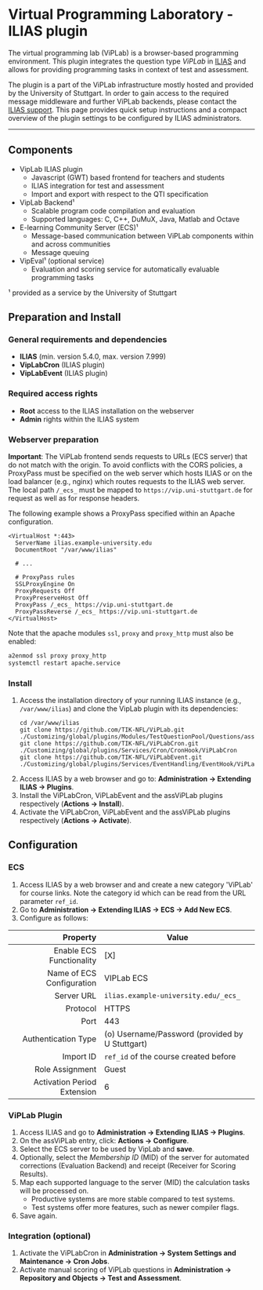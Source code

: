 # Virtual Programming Laboratory - ILIAS plugin

The virtual programming lab (ViPLab) is a browser-based programming environment.
This plugin integrates the question type _ViPLab_ in [ILIAS](https://www.ilias.de/) and allows for providing
programming tasks in context of test and assessment.

The plugin is a part of the ViPLab infrastructure mostly hosted and provided by the University of Stuttgart.
In order to gain access to the required message middleware and further ViPLab backends, please contact
the [ILIAS support](mailto:ilias-support@tik.uni-stuttgart.de).
This page provides quick setup instructions and a compact overview of the plugin settings to be configured by
ILIAS administrators.

---

## Components

- VipLab ILIAS plugin
    - Javascript (GWT) based frontend for teachers and students
    - ILIAS integration for test and assessment
    - Import and export with respect to the QTI specification
- VipLab Backend¹
    - Scalable program code compilation and evaluation
    - Supported languages: C, C++, DuMuX, Java, Matlab and Octave
- E-learning Community Server (ECS)¹
    - Message-based communication between ViPLab components within and across communities
    - Message queuing
- VipEval¹  (optional service)
    - Evaluation and scoring service for automatically evaluable programming tasks

¹ provided as a service by the University of Stuttgart

## Preparation and Install

### General requirements and dependencies
- **ILIAS** (min. version 5.4.0,  max. version 7.999)
- **VipLabCron**  (ILIAS plugin)
- **VipLabEvent**  (ILIAS plugin)

### Required access rights
- **Root**  access to the ILIAS installation on the webserver
- **Admin**  rights within the ILIAS system

### Webserver preparation
**Important**:  The ViPLab frontend sends requests to URLs (ECS server) that do not match with the origin. To avoid conflicts with the CORS policies, a ProxyPass must be specified on the web server which hosts ILIAS or on the load balancer (e.g., nginx) which routes requests to the ILIAS web server. The local path `/_ecs_`  must be mapped to `https://vip.uni-stuttgart.de` for request as well as for response headers.

The following example shows a ProxyPass specified within an Apache configuration.

```editorconfig
<VirtualHost *:443>
  ServerName ilias.example-university.edu
  DocumentRoot "/var/www/ilias"
 
  # ...
 
  # ProxyPass rules
  SSLProxyEngine On
  ProxyRequests Off
  ProxyPreserveHost Off
  ProxyPass /_ecs_ https://vip.uni-stuttgart.de
  ProxyPassReverse /_ecs_ https://vip.uni-stuttgart.de
</VirtualHost>
```

Note that the apache modules `ssl`, `proxy`  and `proxy_http` must also be enabled:
```bash
a2enmod ssl proxy proxy_http
systemctl restart apache.service
```

### Install
1. Access the installation directory of your running ILIAS instance (e.g.,  `/var/www/ilias`) and clone the VipLab plugin with its dependencies:
    ```
    cd /var/www/ilias
    git clone https://github.com/TIK-NFL/ViPLab.git ./Customizing/global/plugins/Modules/TestQuestionPool/Questions/assViPLab
    git clone https://github.com/TIK-NFL/ViPLabCron.git ./Customizing/global/plugins/Services/Cron/CronHook/ViPLabCron
    git clone https://github.com/TIK-NFL/ViPLabEvent.git ./Customizing/global/plugins/Services/EventHandling/EventHook/ViPLabEvent
    ```
2. Access ILIAS by a web browser and go to:  **Administration  →  Extending ILIAS  →  Plugins**.
3. Install the ViPLabCron, ViPLabEvent  and the assViPLab plugins respectively (**Actions → Install**).
4. Activate the ViPLabCron, ViPLabEvent  and the assViPLab plugins respectively (**Actions → Activate**).

## Configuration

### ECS
1. Access ILIAS by a web browser and and create a new category 'ViPLab' for course links. Note the category id which can be read from the URL parameter `ref_id`.
2. Go to  **Administration  →  Extending ILIAS  →  ECS →  Add New ECS**.
3. Configure as follows:

|                    Property | Value                                           |
|----------------------------:|-------------------------------------------------|
|    Enable ECS Functionality | [X]                                             |
|   Name of ECS Configuration | VIPLab ECS                                      |
|                  Server URL | `ilias.example-university.edu/_ecs_`            |
|                    Protocol | HTTPS                                           |
|                        Port | 443                                             |
|         Authentication Type | (o) Username/Password (provided by U Stuttgart) |
|                   Import ID | `ref_id`  of the course created before          |
|             Role Assignment | Guest                                           |
| Activation Period Extension | 6                                               |

### ViPLab Plugin
1. Access ILIAS and go to  **Administration  →  Extending ILIAS  →  Plugins**.
2. On the  assViPLab  entry, click:  **Actions  →  Configure**.
3. Select the  ECS server  to be used by VipLab and **save**.
4. Optionally, select the  _Membership ID_  (MID) of the server for automated corrections (Evaluation Backend) and receipt (Receiver for Scoring Results).
5. Map each supported language to the server (MID) the calculation tasks will be processed on.
    - Productive systems are more stable compared to test systems.
    - Test systems offer more features, such as newer compiler flags.
6. Save again.

### Integration (optional)
1. Activate the ViPLabCron in **Administration → System Settings and Maintenance → Cron Jobs**.
2. Activate manual scoring of ViPLab questions in **Administration → Repository and Objects → Test and Assessment**.
